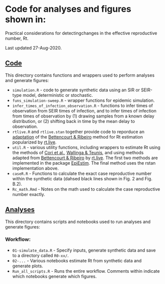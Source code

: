 # Code for analyses and figures shown in:

Practical considerations for detectingchanges in the effective reproductive number, Rt. 

Last updated 27-Aug-2020. 



## [Code](https://github.com/cobeylab/Rt_estimation/tree/master/code)
This directory contains functions and wrappers used to perform analyses and generate figures:

* `simulation.R` - code to generate synthetic data using an SIR or SEIR-type model, deterministic or stochastic.
* `funs_simulation-sweep.R` - wrapper functions for epidemic simulation.
* `infer_times_of_infection_observation.R` - functions to infer times of observation from SEIR times of infection, and to infer times of infection from times of observation by (1) drawing samples from a known delay distribution, or (2) shifting back in time by the mean delay to observation.
* `rtlive.R` and `rtlive.stan` together provide code to reporduce an [adaptation](https://github.com/k-sys/covid-19/blob/master/Realtime%20Rt%20mcmc.ipynb) of the [Bettencourt & Ribeiro](https://journals.plos.org/plosone/article?id=10.1371/journal.pone.0002185) method for Rt estimation popularized by [rt.live](https://rt.live).
* `util.R` - various utility functions, including wrappers to estimate Rt using the methods of [Cori et al.](https://academic.oup.com/aje/article/178/9/1505/89262), [Wallinga & Teunis](https://academic.oup.com/aje/article/160/6/509/79472), and using methods adapted from [Bettencourt & Ribeiro](https://journals.plos.org/plosone/article?id=10.1371/journal.pone.0002185) by [rt.live](https://rt.live). The first two methods are implemented in the package [EpiEstim](https://CRAN.R-project.org/package=EpiEstim). The final method uses the rstan implementation above.
* `caseR.R` - Functions to calculate the exact case reproductive number within the synthetic data (dahsed black lines shown in Fig. 2 and Fig. B.2).
* `Rc_math.Rmd` - Notes on the math used to calculate the case reproductive number exactly.

## [Analyses](https://github.com/cobeylab/Rt_estimation/tree/master/analyses)
This directory contains scripts and notebooks used to run analyses and generate figures:

### Workflow:

* `01-simulate_data.R` - Specify inputs, generate synthetic data and save to a directory called `R0-xx/`.
* `02-...` - Various notebooks estimate Rt from synthetic data and generate plots.
* `Run_all_scripts.R` - Runs the entire workflow. Comments within indicate which notebooks generate which figures.

